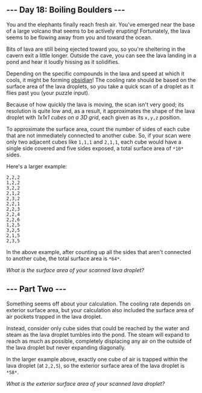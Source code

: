 \--- Day 18: Boiling Boulders ---
----------

You and the elephants finally reach fresh air. You've emerged near the base of a large volcano that seems to be actively erupting! Fortunately, the lava seems to be flowing away from you and toward the ocean.

Bits of lava are still being ejected toward you, so you're sheltering in the cavern exit a little longer. Outside the cave, you can see the lava landing in a pond and hear it loudly hissing as it solidifies.

Depending on the specific compounds in the lava and speed at which it cools, it might be forming [obsidian](https://en.wikipedia.org/wiki/Obsidian)! The cooling rate should be based on the surface area of the lava droplets, so you take a quick scan of a droplet as it flies past you (your puzzle input).

Because of how quickly the lava is moving, the scan isn't very good; its resolution is quite low and, as a result, it approximates the shape of the lava droplet with *1x1x1 cubes on a 3D grid*, each given as its `x,y,z` position.

To approximate the surface area, count the number of sides of each cube that are not immediately connected to another cube. So, if your scan were only two adjacent cubes like `1,1,1` and `2,1,1`, each cube would have a single side covered and five sides exposed, a total surface area of `*10*` sides.

Here's a larger example:

```
2,2,2
1,2,2
3,2,2
2,1,2
2,3,2
2,2,1
2,2,3
2,2,4
2,2,6
1,2,5
3,2,5
2,1,5
2,3,5
```

In the above example, after counting up all the sides that aren't connected to another cube, the total surface area is `*64*`.

*What is the surface area of your scanned lava droplet?*


\--- Part Two ---
----------

Something seems off about your calculation. The cooling rate depends on exterior surface area, but your calculation also included the surface area of air pockets trapped in the lava droplet.

Instead, consider only cube sides that could be reached by the water and steam as the lava droplet tumbles into the pond. The steam will expand to reach as much as possible, completely displacing any air on the outside of the lava droplet but never expanding diagonally.

In the larger example above, exactly one cube of air is trapped within the lava droplet (at `2,2,5`), so the exterior surface area of the lava droplet is `*58*`.

*What is the exterior surface area of your scanned lava droplet?*

